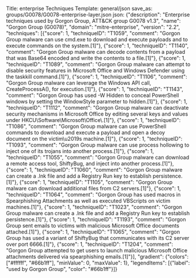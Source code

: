 Title: enterprise Techniques
Template: general/json
save_as: groups/G0078/G0078-enterprise-layer.json
json: {"description": "Enterprise techniques used by Gorgon Group, ATT&CK group G0078 v1.3", "name": "Gorgon Group (G0078)", "domain": "mitre-enterprise", "version": "2.2", "techniques": [{"score": 1, "techniqueID": "T1059", "comment": "Gorgon Group malware can use cmd.exe to download and execute payloads and to execute commands on the system.[1]"}, {"score": 1, "techniqueID": "T1140", "comment": "Gorgon Group malware can decode contents from a payload that was Base64 encoded and write the contents to a file.[1]"}, {"score": 1, "techniqueID": "T1089", "comment": "Gorgon Group malware can attempt to disable security features in Microsoft Office and Windows Defender using the taskkill command.[1]"}, {"score": 1, "techniqueID": "T1106", "comment": "Gorgon Group malware can leverage the Windows API call, CreateProcessA(), for execution.[1]"}, {"score": 1, "techniqueID": "T1143", "comment": "Gorgon Group has used -W Hidden to conceal PowerShell windows by setting the WindowStyle parameter to hidden.[1]"}, {"score": 1, "techniqueID": "T1112", "comment": "Gorgon Group malware can deactivate security mechanisms in Microsoft Office by editing several keys and values under HKCU\\Software\\Microsoft\\Office\\.[1]"}, {"score": 1, "techniqueID": "T1086", "comment": "Gorgon Group malware can use PowerShell commands to download and execute a payload and open a decoy document on the victim\u2019s machine.[1]"}, {"score": 1, "techniqueID": "T1093", "comment": "Gorgon Group malware can use process hollowing to inject one of its trojans into another process.[1]"}, {"score": 1, "techniqueID": "T1055", "comment": "Gorgon Group malware can download a remote access tool, ShiftyBug, and inject into another process.[1]"}, {"score": 1, "techniqueID": "T1060", "comment": "Gorgon Group malware can create a .lnk file and add a Registry Run key to establish persistence.[1]"}, {"score": 1, "techniqueID": "T1105", "comment": "Gorgon Group malware can download additional files from C2 servers.[1]"}, {"score": 1, "techniqueID": "T1064", "comment": "Gorgon Group has used macros in Spearphishing Attachments as well as executed VBScripts on victim machines.[1]"}, {"score": 1, "techniqueID": "T1023", "comment": "Gorgon Group malware can create a .lnk file and add a Registry Run key to establish persistence.[1]"}, {"score": 1, "techniqueID": "T1193", "comment": "Gorgon Group sent emails to victims with malicious Microsoft Office documents attached.[1]"}, {"score": 1, "techniqueID": "T1065", "comment": "Gorgon Group has used a variant of ShiftyBug that communicates with its C2 server over port 6666.[1]"}, {"score": 1, "techniqueID": "T1204", "comment": "Gorgon Group attempted to get users to launch malicious Microsoft Office attachments delivered via spearphishing emails.[1]"}], "gradient": {"colors": ["#ffffff", "#66b1ff"], "minValue": 0, "maxValue": 1}, "legendItems": [{"label": "used by Gorgon Group", "color": "#66b1ff"}]}